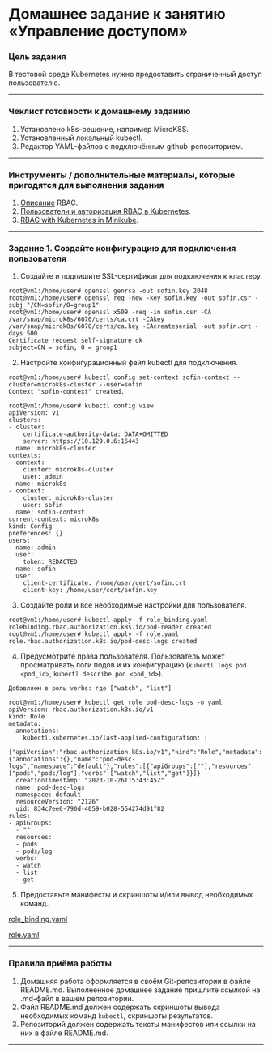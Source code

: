 # Домашнее задание к занятию «Управление доступом»

### Цель задания

В тестовой среде Kubernetes нужно предоставить ограниченный доступ пользователю.

------

### Чеклист готовности к домашнему заданию

1. Установлено k8s-решение, например MicroK8S.
2. Установленный локальный kubectl.
3. Редактор YAML-файлов с подключённым github-репозиторием.

------

### Инструменты / дополнительные материалы, которые пригодятся для выполнения задания

1. [Описание](https://kubernetes.io/docs/reference/access-authn-authz/rbac/) RBAC.
2. [Пользователи и авторизация RBAC в Kubernetes](https://habr.com/ru/company/flant/blog/470503/).
3. [RBAC with Kubernetes in Minikube](https://medium.com/@HoussemDellai/rbac-with-kubernetes-in-minikube-4deed658ea7b).

------

### Задание 1. Создайте конфигурацию для подключения пользователя

1. Создайте и подпишите SSL-сертификат для подключения к кластеру.
```
root@vm1:/home/user# openssl genrsa -out sofin.key 2048
root@vm1:/home/user# openssl req -new -key sofin.key -out sofin.csr -subj "/CN=sofin/O=group1"
root@vm1:/home/user# openssl x509 -req -in sofin.csr -CA /var/snap/microk8s/6070/certs/ca.crt -CAkey /var/snap/microk8s/6070/certs/ca.key -CAcreateserial -out sofin.crt -days 500
Certificate request self-signature ok
subject=CN = sofin, O = group1
```
2. Настройте конфигурационный файл kubectl для подключения.

```
root@vm1:/home/user# kubectl config set-context sofin-context --cluster=microk8s-cluster --user=sofin
Context "sofin-context" created.

root@vm1:/home/user# kubectl config view
apiVersion: v1
clusters:
- cluster:
    certificate-authority-data: DATA+OMITTED
    server: https://10.129.0.6:16443
  name: microk8s-cluster
contexts:
- context:
    cluster: microk8s-cluster
    user: admin
  name: microk8s
- context:
    cluster: microk8s-cluster
    user: sofin
  name: sofin-context
current-context: microk8s
kind: Config
preferences: {}
users:
- name: admin
  user:
    token: REDACTED
- name: sofin
  user:
    client-certificate: /home/user/cert/sofin.crt
    client-key: /home/user/cert/sofin.key
```
3. Создайте роли и все необходимые настройки для пользователя.

```
root@vm1:/home/user# kubectl apply -f role_binding.yaml
rolebinding.rbac.authorization.k8s.io/pod-reader created
root@vm1:/home/user# kubectl apply -f role.yaml
role.rbac.authorization.k8s.io/pod-desc-logs created
```
4. Предусмотрите права пользователя. Пользователь может просматривать логи подов и их конфигурацию (`kubectl logs pod <pod_id>`, `kubectl describe pod <pod_id>`).

```
Добавляем в роль verbs: где ["watch", "list"]

root@vm1:/home/user# kubectl get role pod-desc-logs -o yaml
apiVersion: rbac.authorization.k8s.io/v1
kind: Role
metadata:
  annotations:
    kubectl.kubernetes.io/last-applied-configuration: |
      {"apiVersion":"rbac.authorization.k8s.io/v1","kind":"Role","metadata":{"annotations":{},"name":"pod-desc-logs","namespace":"default"},"rules":[{"apiGroups":[""],"resources":["pods","pods/log"],"verbs":["watch","list","get"]}]}
  creationTimestamp: "2023-10-26T15:43:45Z"
  name: pod-desc-logs
  namespace: default
  resourceVersion: "2126"
  uid: 834c7ee6-790d-4059-b028-554274d91f82
rules:
- apiGroups:
  - ""
  resources:
  - pods
  - pods/log
  verbs:
  - watch
  - list
  - get

```
5. Предоставьте манифесты и скриншоты и/или вывод необходимых команд.

[role_binding.yaml](https://github.com/busuek/netology/blob/main/role_binding.yaml)

[role.yaml](https://github.com/busuek/netology/blob/main/role.yaml)

------

### Правила приёма работы

1. Домашняя работа оформляется в своём Git-репозитории в файле README.md. Выполненное домашнее задание пришлите ссылкой на .md-файл в вашем репозитории.
2. Файл README.md должен содержать скриншоты вывода необходимых команд `kubectl`, скриншоты результатов.
3. Репозиторий должен содержать тексты манифестов или ссылки на них в файле README.md.

------
